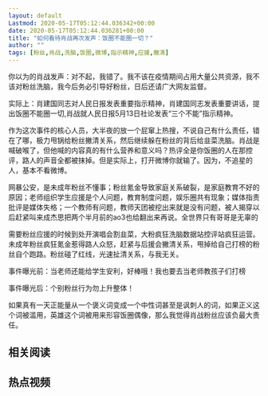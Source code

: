 ```yaml
---
layout: default
Lastmod: 2020-05-17T05:12:44.036342+00:00
date: 2020-05-17T05:12:44.036281+00:00
title: "如何看待肖战再次发声：饭圈不能圈一切？"
author: ""
tags: [粉丝,肖战,洗脑,饭圈,微博,指示精神,应援,撇清]
---
```


你以为的肖战发声：对不起，我错了。我不该在疫情期间占用大量公共资源，我不该对粉丝洗脑，我今后务必引导好粉丝，日后还请广大网友监督。

实际上：肖建国同志对人民日报发表重要指示精神，肖建国同志发表重要讲话，提出饭圈不能圈一切,肖战就人民日报5月13日社论发表“三个不能”指示精神。

作为这次事件的核心人员，大半夜的放一个屁窜上热搜，不说自己有什么责任，错在了哪，极力甩锅给粉丝撇清关系，然后继续躲在粉丝的背后给韭菜洗脑。肖战是喊破喉了，但他喊的内容真的有什么营养和意义吗？热评全是你饭圈的人在那控评，路人的声音全都被抹掉。但是实际上，打开微博你就输了。因为，不追星的人，基本不看微博。

网暴公安，是未成年粉丝不懂事；粉丝氪金导致家庭关系破裂，是家庭教育不好的原因；老师组织学生应援是个人问题，教育制度问题，娱乐圈共有现象；媒体指责批评是媒体失格；一个教师有问题，教师天团被挖出来就是没有问题，被人揭穿以后赶紧叫来成杰思把两个半月前的ao3也给翻出来再说。全世界只有哥哥是无辜的

需要粉丝应援的时候到处开演唱会割韭菜，大粉疯狂洗脑数据站控评站疯狂运营。未成年粉丝疯狂氪金惹得路人众怒，赶紧与后援会撇清关系，甩掉给自己打榜的粉丝自个跑路。粉丝碰了红线，光速扯清关系，与我无关。

事件曝光前：当老师还能给学生安利，好棒哦！我也要去当老师教孩子们打榜

事件曝光后：个别粉丝行为勿上升整体！

如果真有一天正能量从一个褒义词变成一个中性词甚至是讽刺人的词，如果正义这个词被滥用，英雄这个词被用来形容饭圈偶像，那么我觉得肖战粉丝应该负最大责任。

相关阅读
----

热点视频
----

